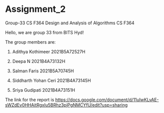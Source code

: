 # Assignment_2
Group-33 CS F364
Design and Analysis of Algorithms CS F364

Hello, we are group 33 from BITS Hyd!

The group members are:

1) Adithya Kothimeer    2021B5A72527H

2) Deepa N              2021B4A73132H

3) Salman Faris         2021B5A70745H

4) Siddharth Yohan Ceri 2021B4A73145H

5) Sriya Gudipati       2021B4A73151H

The link for the report is https://docs.google.com/document/d/11uIwKLvAE-sWZdEv0HHAitRgxlu5BRhz3pjPgNMCYfU/edit?usp=sharing
